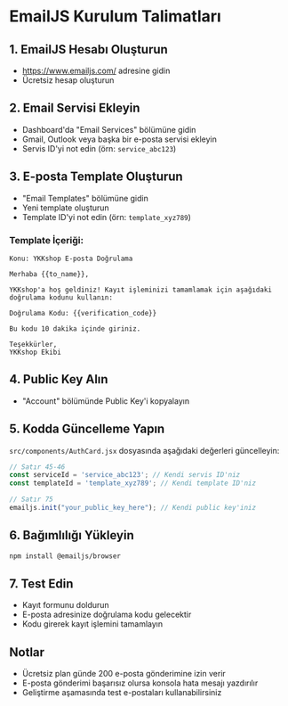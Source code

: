 # EmailJS Kurulum Talimatları

## 1. EmailJS Hesabı Oluşturun
- https://www.emailjs.com/ adresine gidin
- Ücretsiz hesap oluşturun

## 2. Email Servisi Ekleyin
- Dashboard'da "Email Services" bölümüne gidin
- Gmail, Outlook veya başka bir e-posta servisi ekleyin
- Servis ID'yi not edin (örn: `service_abc123`)

## 3. E-posta Template Oluşturun
- "Email Templates" bölümüne gidin
- Yeni template oluşturun
- Template ID'yi not edin (örn: `template_xyz789`)

### Template İçeriği:
```
Konu: YKKshop E-posta Doğrulama

Merhaba {{to_name}},

YKKshop'a hoş geldiniz! Kayıt işleminizi tamamlamak için aşağıdaki doğrulama kodunu kullanın:

Doğrulama Kodu: {{verification_code}}

Bu kodu 10 dakika içinde giriniz.

Teşekkürler,
YKKshop Ekibi
```

## 4. Public Key Alın
- "Account" bölümünde Public Key'i kopyalayın

## 5. Kodda Güncelleme Yapın
`src/components/AuthCard.jsx` dosyasında aşağıdaki değerleri güncelleyin:

```javascript
// Satır 45-46
const serviceId = 'service_abc123'; // Kendi servis ID'niz
const templateId = 'template_xyz789'; // Kendi template ID'niz

// Satır 75
emailjs.init("your_public_key_here"); // Kendi public key'iniz
```

## 6. Bağımlılığı Yükleyin
```bash
npm install @emailjs/browser
```

## 7. Test Edin
- Kayıt formunu doldurun
- E-posta adresinize doğrulama kodu gelecektir
- Kodu girerek kayıt işlemini tamamlayın

## Notlar
- Ücretsiz plan günde 200 e-posta gönderimine izin verir
- E-posta gönderimi başarısız olursa konsola hata mesajı yazdırılır
- Geliştirme aşamasında test e-postaları kullanabilirsiniz
